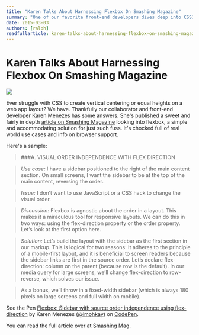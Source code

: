 ```yaml
---
title: "Karen Talks About Harnessing Flexbox On Smashing Magazine"
summary: "One of our favorite front-end developers dives deep into CSS3 Flexible Box, sharing solutions to various common use cases for modern web apps."
date: 2015-03-03
authors: [ralph]
readfullarticle: karen-talks-about-harnessing-flexbox-on-smashing-magazine
---
```


# Karen Talks About Harnessing Flexbox On Smashing Magazine

<a href="http://www.smashingmagazine.com/2015/03/02/harnessing-flexbox-for-todays-web-apps/"><img src="/assets/img/blog/flexbox_demo.png" class="center-element border-all"></a>

 Ever struggle with CSS to create vertical centering or equal heights on a web app layout? We have. Thankfully our collaborator and front-end developer Karen Menezes has some answers. She's published a sweet and fairly in depth <a href="http://www.smashingmagazine.com/2015/03/02/harnessing-flexbox-for-todays-web-apps/">article on Smashing Magazine</a> looking into flexbox, a simple and accommodating solution for just such fuss. It's chocked full of real world use cases and info on browser support. 

 Here's a sample:
 
> ###A. VISUAL ORDER INDEPENDENCE WITH FLEX DIRECTION

> *Use case:* I have a sidebar positioned to the right of the main content section. On small screens, I want the sidebar to be at the top of the main content, reversing the order.

> *Issue:* I don’t want to use JavaScript or a CSS hack to change the visual order.

> *Discussion:* Flexbox is agnostic about the order in a layout. This makes it a miraculous tool for responsive layouts. We can do this in two ways: using the flex-direction property or the order property. Let’s look at the first option here.

> *Solution:* Let’s build the layout with the sidebar as the first section in our markup. This is logical for two reasons: It adheres to the principle of a mobile-first layout, and it is beneficial to screen readers because the sidebar links are first in the source order. Let’s declare flex-direction: column on the parent (because row is the default). In our media query for large screens, we’ll change flex-direction to row-reverse, which solves our issue.

> As a bonus, we’ll throw in a fixed-width sidebar (which is always 180 pixels on large screens and full width on mobile).

 <p data-height="372" data-theme-id="0" data-slug-hash="JoYoRE" data-default-tab="result" data-user="imohkay" class='codepen'>See the Pen <a href='http://codepen.io/imohkay/pen/JoYoRE/'>Flexbox: Sidebar with source order independence using flex-direction</a> by Karen Menezes (<a href='http://codepen.io/imohkay'>@imohkay</a>) on <a href='http://codepen.io'>CodePen</a>.</p>
<script async src="//assets.codepen.io/assets/embed/ei.js"></script>

You can read the full article over at <a href="http://www.smashingmagazine.com/2015/03/02/harnessing-flexbox-for-todays-web-apps/">Smashing Mag</a>.